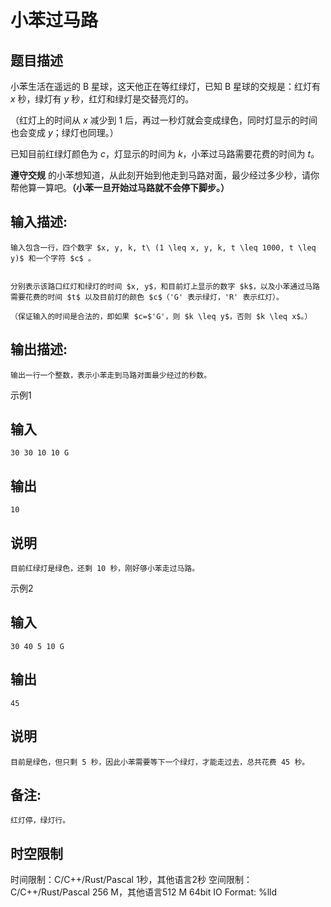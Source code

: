 # 小苯过马路

## 题目描述

小苯生活在遥远的 B 星球，这天他正在等红绿灯，已知 B 星球的交规是：红灯有 $x$ 秒，绿灯有 $y$ 秒，红灯和绿灯是交替亮灯的。 

（红灯上的时间从 $x$ 减少到 $1$ 后，再过一秒灯就会变成绿色，同时灯显示的时间也会变成 $y$；绿灯也同理。） 

  


已知目前红绿灯颜色为 $c$，灯显示的时间为 $k$，小苯过马路需要花费的时间为 $t$。 

**遵守交规** 的小苯想知道，从此刻开始到他走到马路对面，最少经过多少秒，请你帮他算一算吧。**（小苯一旦开始过马路就不会停下脚步。）**

## 输入描述:
    
    
    输入包含一行，四个数字 $x, y, k, t\ (1 \leq x, y, k, t \leq 1000, t \leq y)$ 和一个字符 $c$ 。  
    
    
    分别表示该路口红灯和绿灯的时间 $x, y$，和目前灯上显示的数字 $k$，以及小苯通过马路需要花费的时间 $t$ 以及目前灯的颜色 $c$（'G' 表示绿灯，'R' 表示红灯）。
    
    （保证输入的时间是合法的，即如果 $c=$'G'，则 $k \leq y$，否则 $k \leq x$。）  
    

## 输出描述:
    
    
    输出一行一个整数，表示小苯走到马路对面最少经过的秒数。

示例1 

## 输入
    
    
    30 30 10 10 G

## 输出
    
    
    10

## 说明
    
    
    目前红绿灯是绿色，还剩 10 秒，刚好够小苯走过马路。

示例2 

## 输入
    
    
    30 40 5 10 G

## 输出
    
    
    45

## 说明
    
    
    目前是绿色，但只剩 5 秒，因此小苯需要等下一个绿灯，才能走过去，总共花费 45 秒。

## 备注:
    
    
    红灯停，绿灯行。


## 时空限制

时间限制：C/C++/Rust/Pascal 1秒，其他语言2秒
空间限制：C/C++/Rust/Pascal 256 M，其他语言512 M
64bit IO Format: %lld